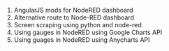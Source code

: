 1. AngularJS mods for NodeRED dashboard
2. Alternative route to Node-RED dashboard
3. Screen scraping using python and node-red
4. Using gauges in NodeRED using Google Charts API
5. Using guages in NodeRED using Anycharts API

